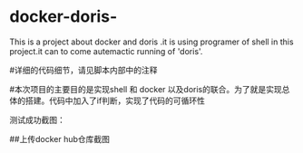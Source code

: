 # docker-doris-
This is a  project about docker and doris .it is using programer of shell in this project.it can to come autemactic running of 'doris'.    


#详细的代码细节，请见脚本内部中的注释


#本次项目的主要目的是实现shell 和 docker 以及doris的联合。为了就是实现总体的搭建。代码中加入了if判断，实现了代码的可循环性

测试成功截图：



##上传docker hub仓库截图









